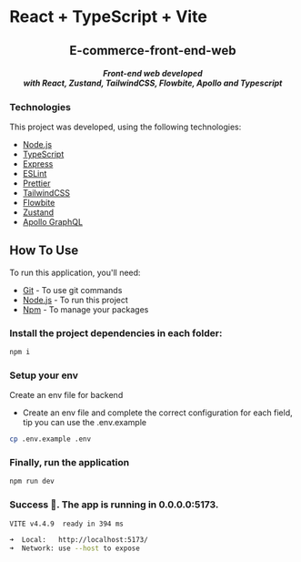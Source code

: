 # React + TypeScript + Vite

<h2 align="center">
  E-commerce-front-end-web
</h2>
<h5 align="center">
  Front-end web developed <br/> with React, Zustand, TailwindCSS, Flowbite, Apollo and Typescript
</h4>

### Technologies

This project was developed, using the following technologies:


- [Node.js](https://nodejs.org)
- [TypeScript](https://www.typescriptlang.org)
- [Express](https://expressjs.com)
- [ESLint](https://eslint.org)
- [Prettier](https://prettier.io)
- [TailwindCSS](https://tailwindcss.com)
- [Flowbite](https://www.flowbite-react.com)
- [Zustand](https://docs.pmnd.rs/zustand/getting-started/introduction)
- [Apollo GraphQL](https://new.apollographql.com)

## How To Use

To run this application, you'll need:

- [Git](https://git-scm.com) - To use git commands
- [Node.js](https://nodejs.org) - To run this project
- [Npm](https://www.npmjs.com) - To manage your packages

### Install the project dependencies in each folder:

```bash
npm i
```

### Setup your env
Create an env file for backend
- Create an env file and complete the correct configuration for each field, tip you can use the .env.example
```bash
cp .env.example .env
```

### Finally, run the application
```bash
npm run dev
```

### Success 🚀. The app is running in 0.0.0.0:5173.

```bash
VITE v4.4.9  ready in 394 ms

➜  Local:   http://localhost:5173/
➜  Network: use --host to expose
```